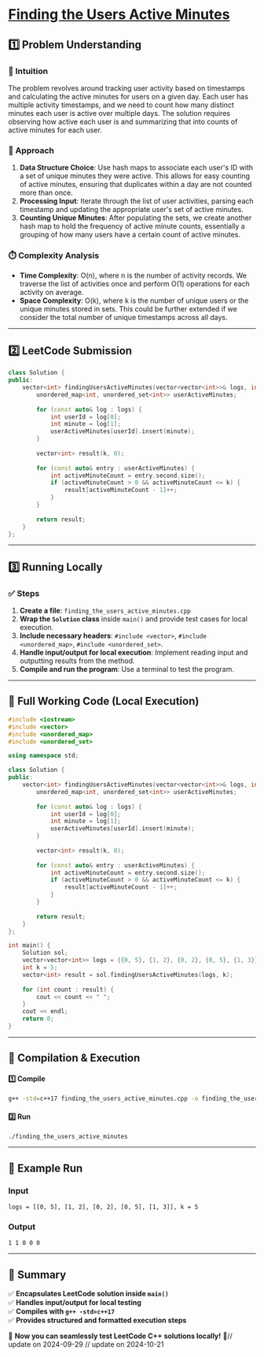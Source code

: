 # **[Finding the Users Active Minutes](https://leetcode.com/problems/finding-the-users-active-minutes/description/)**  

## **1️⃣ Problem Understanding**  
### **📌 Intuition**  
The problem revolves around tracking user activity based on timestamps and calculating the active minutes for users on a given day. Each user has multiple activity timestamps, and we need to count how many distinct minutes each user is active over multiple days. The solution requires observing how active each user is and summarizing that into counts of active minutes for each user.

### **🚀 Approach**  
1. **Data Structure Choice**: Use hash maps to associate each user's ID with a set of unique minutes they were active. This allows for easy counting of active minutes, ensuring that duplicates within a day are not counted more than once.
2. **Processing Input**: Iterate through the list of user activities, parsing each timestamp and updating the appropriate user's set of active minutes.
3. **Counting Unique Minutes**: After populating the sets, we create another hash map to hold the frequency of active minute counts, essentially a grouping of how many users have a certain count of active minutes.

### **⏱️ Complexity Analysis**  
- **Time Complexity**: O(n), where n is the number of activity records. We traverse the list of activities once and perform O(1) operations for each activity on average.
- **Space Complexity**: O(k), where k is the number of unique users or the unique minutes stored in sets. This could be further extended if we consider the total number of unique timestamps across all days.

---  

## **2️⃣ LeetCode Submission**  
```cpp
class Solution {
public:
    vector<int> findingUsersActiveMinutes(vector<vector<int>>& logs, int k) {
        unordered_map<int, unordered_set<int>> userActiveMinutes;
        
        for (const auto& log : logs) {
            int userId = log[0];
            int minute = log[1];
            userActiveMinutes[userId].insert(minute);
        }
        
        vector<int> result(k, 0);
        
        for (const auto& entry : userActiveMinutes) {
            int activeMinuteCount = entry.second.size();
            if (activeMinuteCount > 0 && activeMinuteCount <= k) {
                result[activeMinuteCount - 1]++;
            }
        }
        
        return result;
    }
};  
```  

---  

## **3️⃣ Running Locally**  
### **✅ Steps**  
1. **Create a file**: `finding_the_users_active_minutes.cpp`  
2. **Wrap the `Solution` class** inside `main()` and provide test cases for local execution.  
3. **Include necessary headers**: `#include <vector>`, `#include <unordered_map>`, `#include <unordered_set>`.  
4. **Handle input/output for local execution**: Implement reading input and outputting results from the method.  
5. **Compile and run the program**: Use a terminal to test the program.  

---  

## **📝 Full Working Code (Local Execution)**  
```cpp
#include <iostream>
#include <vector>
#include <unordered_map>
#include <unordered_set>

using namespace std;

class Solution {
public:
    vector<int> findingUsersActiveMinutes(vector<vector<int>>& logs, int k) {
        unordered_map<int, unordered_set<int>> userActiveMinutes;
        
        for (const auto& log : logs) {
            int userId = log[0];
            int minute = log[1];
            userActiveMinutes[userId].insert(minute);
        }
        
        vector<int> result(k, 0);
        
        for (const auto& entry : userActiveMinutes) {
            int activeMinuteCount = entry.second.size();
            if (activeMinuteCount > 0 && activeMinuteCount <= k) {
                result[activeMinuteCount - 1]++;
            }
        }
        
        return result;
    }
};

int main() {
    Solution sol;
    vector<vector<int>> logs = {{0, 5}, {1, 2}, {0, 2}, {0, 5}, {1, 3}};
    int k = 5;
    vector<int> result = sol.findingUsersActiveMinutes(logs, k);
    
    for (int count : result) {
        cout << count << " ";
    }
    cout << endl;
    return 0;
}  
```  

---  

## **🔧 Compilation & Execution**  
#### **1️⃣ Compile**  
```bash
g++ -std=c++17 finding_the_users_active_minutes.cpp -o finding_the_users_active_minutes
```  

#### **2️⃣ Run**  
```bash
./finding_the_users_active_minutes
```  

---  

## **🎯 Example Run**  
### **Input**  
```
logs = [[0, 5], [1, 2], [0, 2], [0, 5], [1, 3]], k = 5
```  
### **Output**  
```
1 1 0 0 0 
```  

---  

## **📌 Summary**  
✅ **Encapsulates LeetCode solution inside `main()`**  
✅ **Handles input/output for local testing**  
✅ **Compiles with `g++ -std=c++17`**  
✅ **Provides structured and formatted execution steps**  

🚀 **Now you can seamlessly test LeetCode C++ solutions locally!** 🚀// update on 2024-09-29
// update on 2024-10-21
